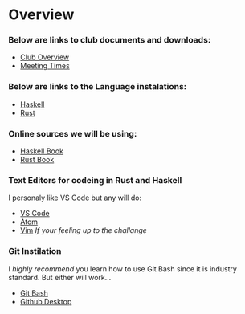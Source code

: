 # Overview
### Below are links to club documents and downloads:
- [Club Overview](https://docs.google.com/document/d/11NZGDzCX7dJrVDD_iKYdvLGBEMeI9oPfBXrqXwEAENI/edit?usp=sharing)
- [Meeting Times](https://calendar.google.com/calendar?cid=N2U2cGIwbDFnZ3VvdTFodjgydW9vbjZmNjRAZ3JvdXAuY2FsZW5kYXIuZ29vZ2xlLmNvbQ)


### Below are links to the Language instalations:
- [Haskell](https://www.haskell.org/platform/)
- [Rust](https://www.rust-lang.org/tools/install)


### Online sources we will be using:
- [Haskell Book](http://learnyouahaskell.com/introduction)
- [Rust Book](https://doc.rust-lang.org/book/index.html)


### Text Editors for codeing in Rust and Haskell
I personaly like VS Code but any will do:
- [VS Code](https://code.visualstudio.com/download)
- [Atom](https://atom.io/)
- [Vim](https://www.vim.org/download.php) *If your feeling up to the challange*


### Git Instilation
I *highly recommend* you learn how to use Git Bash since it is industry standard. But either will work...
- [Git Bash](https://git-scm.com/downloads)
- [Github Desktop](https://desktop.github.com/)

